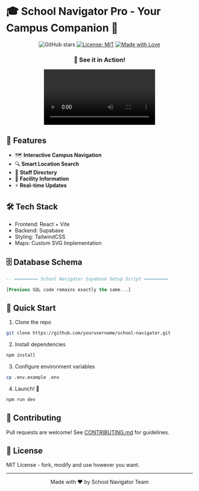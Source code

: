 # 🎓 School Navigator Pro - Your Campus Companion 🚀

<div align="center">

![GitHub stars](https://img.shields.io/github/stars/SBP359/school-navigator?style=social)
[![License: MIT](https://img.shields.io/badge/License-MIT-yellow.svg)](https://opensource.org/licenses/MIT)
[![Made with Love](https://img.shields.io/badge/Made%20with-❤️-red.svg)](https://github.com/SBP359)

### 🎥 See it in Action!

<video src="https://github.com/SBP359/SBP359/blob/c249965e06c06944b1e8ac8eda283ef6c6ba292b/assets/navapp/nav%20(1).mp4" controls="controls" style="max-width: 730px;">
</video>

</div>

## 🌟 Features

- 🗺️ **Interactive Campus Navigation**
- 🔍 **Smart Location Search**
- 👥 **Staff Directory**
- 🏫 **Facility Information**
- ⚡ **Real-time Updates**

## 🛠️ Tech Stack

- Frontend: React + Vite
- Backend: Supabase
- Styling: TailwindCSS
- Maps: Custom SVG Implementation

## 🗄️ Database Schema

```sql
-- ========= School Navigator Supabase Setup Script =========

[Previous SQL code remains exactly the same...]
```

## 🚀 Quick Start

1. Clone the repo
```bash
git clone https://github.com/yourusername/school-navigator.git
```

2. Install dependencies
```bash
npm install
```

3. Configure environment variables
```bash
cp .env.example .env
```

4. Launch! 🚀
```bash
npm run dev
```

## 🤝 Contributing

Pull requests are welcome! See [CONTRIBUTING.md](CONTRIBUTING.md) for guidelines.

## 📝 License

MIT License - fork, modify and use however you want.

---
<div align="center">
Made with ❤️ by School Navigator Team
</div>
